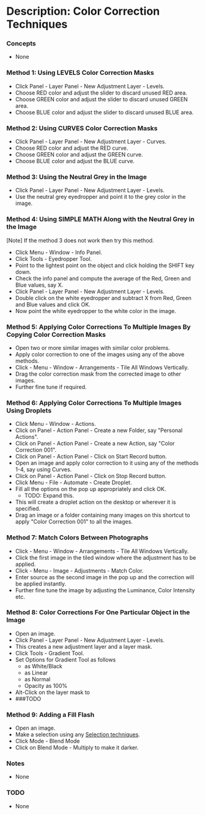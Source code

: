 # Description: Color Correction Techniques

### Concepts
* None

### Method 1: Using LEVELS Color Correction Masks
* Click Panel - Layer Panel - New Adjustment Layer - Levels.
* Choose RED color and adjust the slider to discard unused RED area.
* Choose GREEN color and adjust the slider to discard unused GREEN area.
* Choose BLUE color and adjust the slider to discard unused BLUE area.

### Method 2: Using CURVES Color Correction Masks
* Click Panel - Layer Panel - New Adjustment Layer - Curves.
* Choose RED color and adjust the RED curve.
* Choose GREEN color and adjust the GREEN curve.
* Choose BLUE color and adjust the BLUE curve.

### Method 3: Using the Neutral Grey in the Image
* Click Panel - Layer Panel - New Adjustment Layer - Levels.
* Use the neutral grey eyedropper and point it to the grey color in the image. 

### Method 4: Using SIMPLE MATH Along with the Neutral Grey in the Image
[Note] If the method 3 does not work then try this method.
* Click Menu - Window - Info Panel.
* Click Tools - Eyedropper Tool.
* Point to the lightest point on the object and click holding the SHIFT key down.
* Check the info panel and compute the average of the Red, Green and Blue values, say X.
* Click Panel - Layer Panel - New Adjustment Layer - Levels.
* Double click on the white eyedropper and subtract X from Red, Green and Blue values and click OK.
* Now point the white eyedropper to the white color in the image.

### Method 5: Applying Color Corrections To Multiple Images By Copying Color Correction Masks
* Open two or more similar images with similar color problems.
* Apply color correction to one of the images using any of the above methods.
* Click - Menu - Window - Arrangements - Tile All Windows Vertically.
* Drag the color correction mask from the corrected image to other images.
* Further fine tune if required.

### Method 6: Applying Color Corrections To Multiple Images Using Droplets
* Click Menu - Window - Actions.
* Click on Panel - Action Panel - Create a new Folder, say "Personal Actions".
* Click on Panel - Action Panel - Create a new Action, say "Color Correction 001".
* Click on Panel - Action Panel - Click on Start Record button.
* Open an image and apply color correction to it using any of the methods 1-4, say using Curves.
* Click on Panel - Action Panel - Click on Stop Record button.
* Click Menu - File - Automate - Create Droplet.
* Fill all the options on the pop up appropriately and click OK.
    - TODO: Expand this.
* This will create a droplet action on the desktop or wherever it is specified.
* Drag an image or a folder containing many images on this shortcut to apply "Color Correction 001" to all the images. 

### Method 7: Match Colors Between Photographs
* Click - Menu - Window - Arrangements - Tile All Windows Vertically.
* Click the first image in the tiled window where the adjustment has to be applied.
* Click - Menu - Image - Adjustments - Match Color.
* Enter source as the second image in the pop up and the correction will be applied instantly. 
* Further fine tune the image by adjusting the Luminance, Color Intensity etc.

### Method 8: Color Corrections For One Particular Object in the Image
* Open an image.
* Click Panel - Layer Panel - New Adjustment Layer - Levels.
* This creates a new adjustment layer and a layer mask.
* Click Tools - Gradient Tool.
* Set Options for Gradient Tool as follows
    - as White/Black
    - as Linear
    - as Normal
    - Opacity as 100%
* Alt-Click on the layer mask to
* ###TODO

### Method 9: Adding a Fill Flash
* Open an image.
* Make a selection using any [Selection techniques](P000a-SelectionTechniques.md).
* Click Mode - Blend Mode
* Click on Blend Mode - Multiply to make it darker.

### Notes
* None

### TODO
* None
